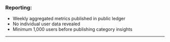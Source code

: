 ### **Reporting:**

- Weekly aggregated metrics published in public ledger
- No individual user data revealed
- Minimum 1,000 users before publishing category insights

---
